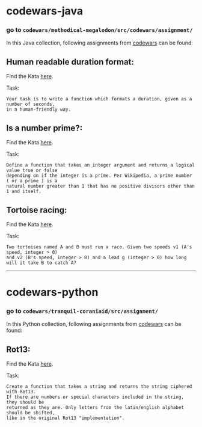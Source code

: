 # codewars-java
###  go to `codewars/methodical-megalodon/src/codewars/assignment/`
In this Java collection, following assignments from [codewars](https://www.codewars.com/) can be found:
## Human readable duration format:
Find the Kata [here](https://www.codewars.com/kata/52742f58faf5485cae000b9a).

Task:

 	Your task is to write a function which formats a duration, given as a number of seconds,
    in a human-friendly way.

## Is a number prime?:
Find the Kata [here](https://www.codewars.com/kata/5262119038c0985a5b00029f).

Task:

 	Define a function that takes an integer argument and returns a logical value true or false
    depending on if the integer is a prime. Per Wikipedia, a prime number ( or a prime ) is a
    natural number greater than 1 that has no positive divisors other than 1 and itself.


## Tortoise racing:
Find the Kata [here](https://www.codewars.com/kata/52742f58faf5485cae000b9a).

Task:

 	Two tortoises named A and B must run a race. Given two speeds v1 (A's speed, integer > 0)
    and v2 (B's speed, integer > 0) and a lead g (integer > 0) how long will it take B to catch A?

---

# codewars-python
###  go to `codewars/tranquil-coraniaid/src/assignment/`
In this Python collection, following assignments from [codewars](https://www.codewars.com/) can be found:
## Rot13:
Find the Kata [here](https://www.codewars.com/kata/530e15517bc88ac656000716).

Task:

 	Create a function that takes a string and returns the string ciphered with Rot13.
    If there are numbers or special characters included in the string, they should be
    returned as they are. Only letters from the latin/english alphabet should be shifted,
    like in the original Rot13 "implementation".
